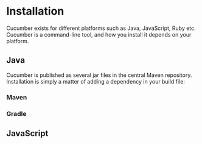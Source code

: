 # Installation

Cucumber exists for different platforms such as Java, JavaScript, Ruby etc. Cucumber is a command-line tool, and how you install it depends on your platform.

## Java
Cucumber is published as several jar files in the central Maven repository. Installation is simply a matter of adding a dependency in your build file:

### Maven

### Gradle

## JavaScript
